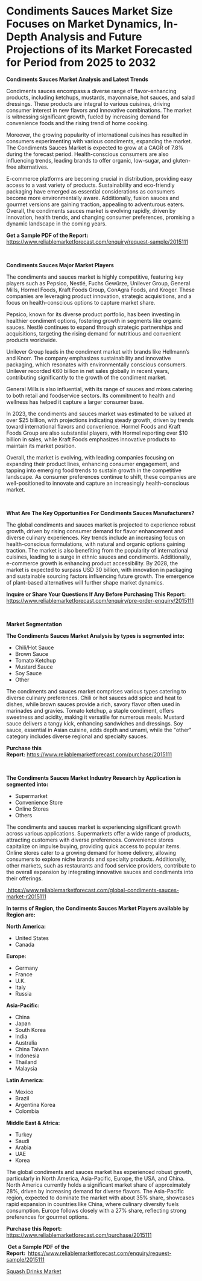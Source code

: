 <p><h1>Condiments Sauces Market Size Focuses on Market Dynamics, In-Depth Analysis and Future Projections of its Market Forecasted for Period from 2025 to 2032</h1></p><p><strong>Condiments Sauces Market Analysis and Latest Trends</strong></p>
<p><p>Condiments sauces encompass a diverse range of flavor-enhancing products, including ketchups, mustards, mayonnaise, hot sauces, and salad dressings. These products are integral to various cuisines, driving consumer interest in new flavors and innovative combinations. The market is witnessing significant growth, fueled by increasing demand for convenience foods and the rising trend of home cooking.</p><p>Moreover, the growing popularity of international cuisines has resulted in consumers experimenting with various condiments, expanding the market. The Condiments Sauces Market is expected to grow at a CAGR of 7.8% during the forecast period. Health-conscious consumers are also influencing trends, leading brands to offer organic, low-sugar, and gluten-free alternatives.</p><p>E-commerce platforms are becoming crucial in distribution, providing easy access to a vast variety of products. Sustainability and eco-friendly packaging have emerged as essential considerations as consumers become more environmentally aware. Additionally, fusion sauces and gourmet versions are gaining traction, appealing to adventurous eaters. Overall, the condiments sauces market is evolving rapidly, driven by innovation, health trends, and changing consumer preferences, promising a dynamic landscape in the coming years.</p></p>
<p><strong>Get a Sample PDF of the Report:&nbsp;</strong> <a href="https://www.reliablemarketforecast.com/enquiry/request-sample/2015111?utm_campaign=2778&utm_medium=2&utm_source=Github&utm_content=ia&utm_term=07042025&utm_id=condiments-sauces">https://www.reliablemarketforecast.com/enquiry/request-sample/2015111</a></p>
<p>&nbsp;</p>
<p><strong>Condiments Sauces Major Market Players</strong></p>
<p><p>The condiments and sauces market is highly competitive, featuring key players such as Pepsico, Nestlé, Fuchs Gewürze, Unilever Group, General Mills, Hormel Foods, Kraft Foods Group, ConAgra Foods, and Kroger. These companies are leveraging product innovation, strategic acquisitions, and a focus on health-conscious options to capture market share.</p><p>Pepsico, known for its diverse product portfolio, has been investing in healthier condiment options, fostering growth in segments like organic sauces. Nestlé continues to expand through strategic partnerships and acquisitions, targeting the rising demand for nutritious and convenient products worldwide. </p><p>Unilever Group leads in the condiment market with brands like Hellmann’s and Knorr. The company emphasizes sustainability and innovative packaging, which resonates with environmentally conscious consumers. Unilever recorded €60 billion in net sales globally in recent years, contributing significantly to the growth of the condiment market.</p><p>General Mills is also influential, with its range of sauces and mixes catering to both retail and foodservice sectors. Its commitment to health and wellness has helped it capture a larger consumer base.</p><p>In 2023, the condiments and sauces market was estimated to be valued at over $25 billion, with projections indicating steady growth, driven by trends toward international flavors and convenience. Hormel Foods and Kraft Foods Group are also substantial players, with Hormel reporting over $10 billion in sales, while Kraft Foods emphasizes innovative products to maintain its market position.</p><p>Overall, the market is evolving, with leading companies focusing on expanding their product lines, enhancing consumer engagement, and tapping into emerging food trends to sustain growth in the competitive landscape. As consumer preferences continue to shift, these companies are well-positioned to innovate and capture an increasingly health-conscious market.</p></p>
<p>&nbsp;</p>
<p><strong>What Are The Key Opportunities For Condiments Sauces Manufacturers?</strong></p>
<p><p>The global condiments and sauces market is projected to experience robust growth, driven by rising consumer demand for flavor enhancement and diverse culinary experiences. Key trends include an increasing focus on health-conscious formulations, with natural and organic options gaining traction. The market is also benefiting from the popularity of international cuisines, leading to a surge in ethnic sauces and condiments. Additionally, e-commerce growth is enhancing product accessibility. By 2028, the market is expected to surpass USD 30 billion, with innovation in packaging and sustainable sourcing factors influencing future growth. The emergence of plant-based alternatives will further shape market dynamics.</p></p>
<p><strong>Inquire or Share Your Questions If Any Before Purchasing This Report:</strong> <a href="https://www.reliablemarketforecast.com/enquiry/pre-order-enquiry/2015111?utm_campaign=2778&utm_medium=2&utm_source=Github&utm_content=ia&utm_term=07042025&utm_id=condiments-sauces">https://www.reliablemarketforecast.com/enquiry/pre-order-enquiry/2015111</a></p>
<p>&nbsp;</p>
<p><strong>Market Segmentation</strong></p>
<p><strong>The Condiments Sauces Market Analysis by types is segmented into:</strong></p>
<p><ul><li>Chili/Hot Sauce</li><li>Brown Sauce</li><li>Tomato Ketchup</li><li>Mustard Sauce</li><li>Soy Sauce</li><li>Other</li></ul></p>
<p><p>The condiments and sauces market comprises various types catering to diverse culinary preferences. Chili or hot sauces add spice and heat to dishes, while brown sauces provide a rich, savory flavor often used in marinades and gravies. Tomato ketchup, a staple condiment, offers sweetness and acidity, making it versatile for numerous meals. Mustard sauce delivers a tangy kick, enhancing sandwiches and dressings. Soy sauce, essential in Asian cuisine, adds depth and umami, while the "other" category includes diverse regional and specialty sauces.</p></p>
<p><strong>Purchase this Report:&nbsp;</strong><a href="https://www.reliablemarketforecast.com/purchase/2015111?utm_campaign=2778&utm_medium=2&utm_source=Github&utm_content=ia&utm_term=07042025&utm_id=condiments-sauces">https://www.reliablemarketforecast.com/purchase/2015111</a></p>
<p>&nbsp;</p>
<p><strong>The Condiments Sauces Market Industry Research by Application is segmented into:</strong></p>
<p><ul><li>Supermarket</li><li>Convenience Store</li><li>Online Stores</li><li>Others</li></ul></p>
<p><p>The condiments and sauces market is experiencing significant growth across various applications. Supermarkets offer a wide range of products, attracting customers with diverse preferences. Convenience stores capitalize on impulse buying, providing quick access to popular items. Online stores cater to a growing demand for home delivery, allowing consumers to explore niche brands and specialty products. Additionally, other markets, such as restaurants and food service providers, contribute to the overall expansion by integrating innovative sauces and condiments into their offerings.</p></p>
<p><a href="https://www.reliablemarketforecast.com/global-condiments-sauces-market-r2015111?utm_campaign=2778&utm_medium=2&utm_source=Github&utm_content=ia&utm_term=07042025&utm_id=condiments-sauces">&nbsp;https://www.reliablemarketforecast.com/global-condiments-sauces-market-r2015111</a></p>
<p><strong>In terms of Region, the Condiments Sauces Market Players available by Region are:</strong></p>
<p>
    <p> <strong> North America: </strong>
        <ul>
            <li>United States</li>
            <li>Canada</li>
        </ul>
        </p> 
    <p> <strong> Europe: </strong>
        <ul>
            <li>Germany</li>
            <li>France</li>
            <li>U.K.</li>
            <li>Italy</li>
            <li>Russia</li>
        </ul>
        </p> 
    <p> <strong> Asia-Pacific: </strong>
        <ul>
            <li>China</li>
            <li>Japan</li>
            <li>South Korea</li>
            <li>India</li>
            <li>Australia</li>
            <li>China Taiwan</li>
            <li>Indonesia</li>
            <li>Thailand</li>
            <li>Malaysia</li>
        </ul>
        </p> 
    <p> <strong> Latin America: </strong>
        <ul>
            <li>Mexico</li>
            <li>Brazil</li>
            <li>Argentina Korea</li>
            <li>Colombia</li>
        </ul>
        </p> 
    <p> <strong> Middle East & Africa: </strong>
        <ul>
            <li>Turkey</li>
            <li>Saudi</li>
            <li>Arabia</li>
            <li>UAE</li>
            <li>Korea</li>
        </ul>
    </p>
    </p>
<p><p>The global condiments and sauces market has experienced robust growth, particularly in North America, Asia-Pacific, Europe, the USA, and China. North America currently holds a significant market share of approximately 28%, driven by increasing demand for diverse flavors. The Asia-Pacific region, expected to dominate the market with about 35% share, showcases rapid expansion in countries like China, where culinary diversity fuels consumption. Europe follows closely with a 27% share, reflecting strong preferences for gourmet options.</p></p>
<p><strong>Purchase this Report: </strong><a href="https://www.reliablemarketforecast.com/purchase/2015111?utm_campaign=2778&utm_medium=2&utm_source=Github&utm_content=ia&utm_term=07042025&utm_id=condiments-sauces">https://www.reliablemarketforecast.com/purchase/2015111</a></p>
<p>&nbsp;<strong>Get a Sample PDF of the Report:&nbsp;&nbsp;</strong><a href="https://www.reliablemarketforecast.com/enquiry/request-sample/2015111?utm_campaign=2778&utm_medium=2&utm_source=Github&utm_content=ia&utm_term=07042025&utm_id=condiments-sauces">https://www.reliablemarketforecast.com/enquiry/request-sample/2015111</a></p>
<p><strong></strong></p>
<p><p><a href="https://github.com/adyawafurber1/Market-Research-Report-List-1/blob/main/squash-drinks-market.md?utm_campaign=2778&utm_medium=2&utm_source=Github&utm_content=ia&utm_term=07042025&utm_id=condiments-sauces">Squash Drinks Market</a></p></p>